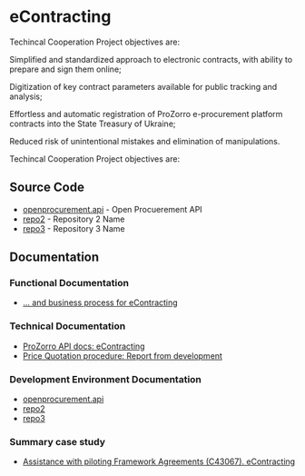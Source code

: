 # eContracting

Techincal Cooperation Project objectives are:

Simplified and standardized approach to electronic contracts, with ability to prepare and sign them online;

Digitization of key contract parameters available for public tracking and analysis;

Effortless and automatic registration of ProZorro e-procurement platform contracts into the State Treasury of Ukraine;

Reduced risk of unintentional mistakes and elimination of manipulations.


Techincal Cooperation Project objectives are:

> 

## Source Code

 - [openprocurement.api](https://github.com/EBRD-ProZorro-FAs/openprocurement.api) - Open Procuerement API
 - [repo2](https://github.com/EBRD-ProZorro-FAs/repo2) - Repository 2 Name
 - [repo3](https://github.com/EBRD-ProZorro-FAs/repo3) - Repository 3 Name

## Documentation

### Functional Documentation

 - [... and business process for eContracting](/documentation/functional/___-for-eContracting.pdf)

### Technical Documentation

- [ProZorro API docs: eContracting](https://prozorro-api-docs.readthedocs.io/en/master)
 - [Price Quotation procedure: Report from development](/documentation/technical/eContracting-Report-from-development.pdf)

### Development Environment Documentation

 - [openprocurement.api](https://github.com/EBRD-ProZorro-FAs/openprocurement.api#documentation)
 - [repo2](https://github.com/EBRD-ProZorro-FAs/repo2#development)
 - [repo3](https://github.com/EBRD-ProZorro-FAs/repo3#development)

### Summary case study

* [Assistance with piloting Framework Agreements (C43067). eContracting](
https://github.com/EBRD-ProZorro-FAs/eContracting/wiki/Summary-Case-Study) 
